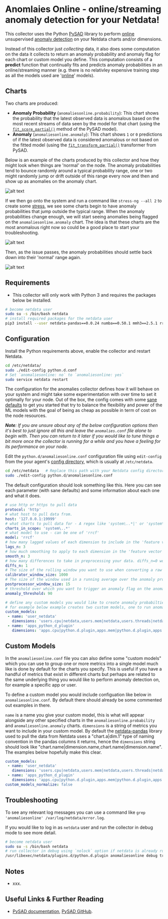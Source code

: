 <!--
---
title: "anomaliesonline"
custom_edit_url: https://github.com/netdata/netdata/edit/master/collectors/python.d.plugin/anomaliesonline/README.md
---
-->

# Anomlaies Online - online/streaming anomaly detection for your Netdata!

This collector uses the Python [PySAD](https://pysad.readthedocs.io/en/latest/) library to perform [online](https://en.wikipedia.org/wiki/Online_machine_learning) unsupervised [anomaly detection](https://en.wikipedia.org/wiki/Anomaly_detection) on your Netdata charts and/or dimensions.

Instead of this collector just _collecting_ data, it also does some computation on the data it collects to return an anomaly probability and anomaly flag for each chart or custom model you define. This computation consists of a **predict** function that continually fits and predicts anomaly probabilities in an online/streaming manner (e.g. there is no relativley expensive training step as all the models used are '[online](https://en.wikipedia.org/wiki/Online_machine_learning)' models). 

## Charts

Two charts are produced:

- **Anomaly Probability** (`anomaliesonline.probability`): This chart shows the probability that the latest observed data is anomalous based on the most recent streams of data seen by the model for that chart (using the [`fit_score_partial()`](https://pysad.readthedocs.io/en/latest/generated/pysad.core.BaseModel.html#pysad.core.BaseModel.fit_score_partial) method of the PySAD model).
- **Anomaly** (`anomaliesonline.anomaly`): This chart shows `1` or `0` predictions of if the latest observed data is considered anomalous or not based on the fitted model (using the [`fit_transform_partial()`](https://pysad.readthedocs.io/en/latest/generated/pysad.transform.probability_calibration.GaussianTailProbabilityCalibrator.html#pysad.transform.probability_calibration.GaussianTailProbabilityCalibrator.fit_transform_partial) transformer from PySAD.

Below is an example of the charts produced by this collector and how they might look when things are 'normal' on the node. The anomaly probabilities tend to bounce randomly around a typical probability range, one or two might randomly jump or drift outside of this range every now and then and show up as anomalies on the anomaly chart. 

![alt text](https://github.com/andrewm4894/random/blob/master/images/netdata/netdata-anomalies-online-collector-normal.jpg)

If we then go onto the system and run a command like `stress-ng --all 2` to create some [stress](https://wiki.ubuntu.com/Kernel/Reference/stress-ng), we see some charts begin to have anomaly probabilities that jump outside the typical range. When the anomaly probabilities change enough, we will start seeing anomalies being flagged on the `anomaliesonline.anomaly` chart. The idea is that these charts are the most anomalous right now so could be a good place to start your troubleshooting. 

![alt text](https://github.com/andrewm4894/random/blob/master/images/netdata/netdata-anomalies-online-collector-abnormal.jpg)

Then, as the issue passes, the anomaly probabilities should settle back down into their 'normal' range again. 

![alt text](https://github.com/andrewm4894/random/blob/master/images/netdata/netdata-anomalies-online-collector-normal-again.jpg)

## Requirements

- This collector will only work with Python 3 and requires the packages below be installed.

```bash
# become netdata user
sudo su -s /bin/bash netdata
# install required packages for the netdata user
pip3 install --user netdata-pandas==0.0.24 numba==0.50.1 mmh3==2.5.1 rrcf==0.4.3 pysad==0.1.1
```

## Configuration

Install the Python requirements above, enable the collector and restart Netdata.

```bash
cd /etc/netdata/
sudo ./edit-config python.d.conf
# Set `anomaliesonline: no` to `anomaliesonline: yes`
sudo service netdata restart
```

The configuration for the anomalies collector defines how it will behave on your system and might take some experimentation with over time to set it optimally for your node. Out of the box, the config comes with some [sane defaults](https://www.netdata.cloud/blog/redefining-monitoring-netdata/) to get you started that try to balance the flexibility and power of the ML models with the goal of being as cheap as possible in term of cost on the node resources. 

_**Note**: If you are unsure about any of the below configuration options then it's best to just ignore all this and leave the `anomalies.conf` file alone to begin with. Then you can return to it later if you would like to tune things a bit more once the collector is running for a while and you have a feeling for its performance on your node._

Edit the `python.d/anomaliesonline.conf` configuration file using `edit-config` from the your agent's [config
directory](https://learn.netdata.cloud/guides/step-by-step/step-04#find-your-netdataconf-file), which is usually at `/etc/netdata`.

```bash
cd /etc/netdata   # Replace this path with your Netdata config directory, if different
sudo ./edit-config python.d/anomaliesonline.conf
```

The default configuration should look something like this. Here you can see each parameter (with sane defaults) and some information about each one and what it does.

```yaml
# use http or https to pull data
protocol: 'http'
# what host to pull data from.
host: '127.0.0.1:19999'
# what charts to pull data for - A regex like 'system\..*|' or 'system\..*|apps.cpu|apps.mem' etc.
charts_in_scope: 'system\..*'
# what model to use - can be one of 'rrcf'
model: 'rrcf'
# how many lagged values of each dimension to include in the 'feature vector' each model is fit on.
lags_n: 3
# how much smoothing to apply to each dimension in the 'feature vector' each model is fit on.
smooth_n: 3
# how many differences to take in preprocessing your data. diffs_n=0 would mean fitting models on the raw values of each dimension, whereas diffs_n=1 means everything is done in terms of differences.
diffs_n: 1
# The size of the rolling window you want to use when converting a raw score from pysad into a probability using pysad.transform.probability_calibration.GaussianTailProbabilityCalibrator.
calibrator_window_size: 1000
# The size of the window used in a running average over the anomaly probabilities produced by pysad using pysad.transform.postprocessing.RunningAveragePostprocessor.
postprocessor_window_size: 15
# threshold over which you want to trigger an anomaly flag on the anomaly chart.
anomaly_threshold: 90

# define any custom models you would like to create anomaly probabilties for, some examples below to show how.
# for example below example creates two custom models, one to run anomaly detection on the netdata user and one on the apps metrics for python.d.plugin.
custom_models:
 - name: 'user_netdata'
   dimensions: 'users.cpu|netdata,users.mem|netdata,users.threads|netdata,users.processes|netdata,users.sockets|netdata'
 - name: 'apps_python_d_plugin'
   dimensions: 'apps.cpu|python.d.plugin,apps.mem|python.d.plugin,apps.threads|python.d.plugin,apps.processes|python.d.plugin,apps.sockets|python.d.plugin'
```

## Custom Models

In the `anomaliesonline.conf` file you can also define some "custom models" which you can use to group one or more metrics into a single model much like is done by default for the charts you specify. This is useful if you have a handful of metrics that exist in different charts but perhaps are related to the same underlying thing you would like to perform anomaly detection on, for example a specific app or user. 

To define a custom model you would include configuation like below in `anomaliesonline.conf`. By default there should already be some commented out examples in there. 

`name` is a name you give your custom model, this is what will appear alongside any other specified charts in the `anomaliesonline.probability` and `anomaliesonline.anomaly` charts. `dimensions` is a string of metrics you want to include in your custom model. By default the [netdata-pandas](https://github.com/netdata/netdata-pandas) library used to pull the data from Netdata uses a "chart.a|dim.1" type of naming convention in the pandas columns it returns, hence the `dimensions` string should look like "chart.name|dimension.name,chart.name|dimension.name". The examples below hopefully make this clear.

```yaml
custom_models:
 - name: 'user_netdata'
   dimensions: 'users.cpu|netdata,users.mem|netdata,users.threads|netdata,users.processes|netdata,users.sockets|netdata'
 - name: 'apps_python_d_plugin'
   dimensions: 'apps.cpu|python.d.plugin,apps.mem|python.d.plugin,apps.threads|python.d.plugin,apps.processes|python.d.plugin,apps.sockets|python.d.plugin'
custom_models_normalize: false
```

## Troubleshooting

To see any relevant log messages you can use a command like `grep 'anomaliesonline' /var/log/netdata/error.log`.

If you would like to log in as `netdata` user and run the collector in debug mode to see more detail.

```bash
# become netdata user
sudo su -s /bin/bash netdata
# run collector in debug using `nolock` option if netdata is already running the collector itself.
/usr/libexec/netdata/plugins.d/python.d.plugin anomaliesonline debug trace nolock
```

## Notes

- xxx.

## Useful Links & Further Reading

- [PySAD documentation](https://pysad.readthedocs.io/en/latest/index.html), [PySAD GitHub](https://github.com/selimfirat/pysad).
